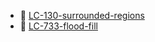 * 📄 [LC-130-surrounded-regions](LC-130-surrounded-regions.md)
* 📄 [LC-733-flood-fill](LC-733-flood-fill.md)
